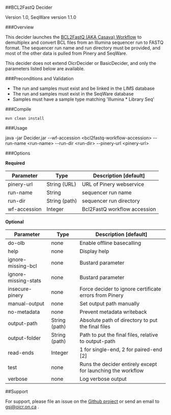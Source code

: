 ##BCL2FastQ Decider

Version 1.0, SeqWare version 1.1.0

###Overview

This decider launches the [BCL2FastQ (AKA Casava) Workflow](../workflow-casava) to demultiplex and convert BCL files from an Illumina sequencer run to FASTQ format. The sequencer run name and run directory must be provided, and most of the other data is pulled from Pinery and SeqWare.

This decider does not extend OicrDecider or BasicDecider, and only the parameters listed below are available.

###Preconditions and Validation

* The run and samples must exist and be linked in the LIMS database
* The run and samples must exist in the SeqWare database
* Samples must have a sample type matching 'Illumina * Library Seq'

###Compile

```
mvn clean install
```

###Usage

java -jar Decider.jar --wf-accession \<bcl2fastq-workflow-accession\> --run-name \<run-name\> --run-dir \<run-dir\> --pinery-url \<pinery-url\>

###Options

**Required**

Parameter | Type | Description \[default\]
----------|------|-------------------------
pinery-url | String (URL) | URL of Pinery webservice
run-name | String | sequencer run name
run-dir | String (path) | sequencer run directory
wf-accession | Integer | Bcl2FastQ workflow accession

**Optional**

Parameter | Type | Description \[default\]
----------|------|-------------------------
do-olb | none | Enable offline basecalling
help | none | Display help
ignore-missing-bcl | none | Bustard parameter
ignore-missing-stats | none | Bustard parameter
insecure-pinery | none | Force decider to ignore certificate errors from Pinery
manual-output | none | Set output path manually
no-metadata | none | Prevent metadata writeback
output-path | String (path) | Absolute path of directory to put the final files
output-folder | String (path) | Path to put the final files, relative to output-path
read-ends | Integer | 1 for single-end, 2 for paired-end \[2\]
test | none | Runs the decider entirely except for launching the workflow
verbose | none | Log verbose output

##Support

For support, please file an issue on the [Github project](https://github.com/oicr-gsi) or send an email to gsi@oicr.on.ca .

